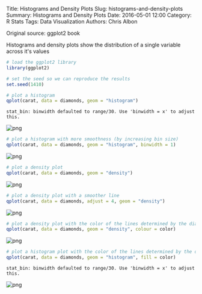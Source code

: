 Title: Histograms and Density Plots
Slug: histograms-and-density-plots
Summary: Histograms and Density Plots
Date: 2016-05-01 12:00
Category: R Stats
Tags: Data Visualization
Authors: Chris Albon


Original source: ggplot2 book

Histograms and density plots show the distribution of a single variable across it's values


```R
# load the ggplot2 library
library(ggplot2)

# set the seed so we can reproduce the results
set.seed(1410)
```


```R
# plot a histogram
qplot(carat, data = diamonds, geom = "histogram")
```

    stat_bin: binwidth defaulted to range/30. Use 'binwidth = x' to adjust this.










![png]({filename}/images/histograms-and-density-plots_files/histograms-and-density-plots_2_2.png)



```R
# plot a histogram with more smoothness (by increasing bin size)
qplot(carat, data = diamonds, geom = "histogram", binwidth = 1)
```









![png]({filename}/images/histograms-and-density-plots_files/histograms-and-density-plots_3_1.png)



```R
# plot a density plot
qplot(carat, data = diamonds, geom = "density")
```









![png]({filename}/images/histograms-and-density-plots_files/histograms-and-density-plots_4_1.png)



```R
# plot a density plot with a smoother line
qplot(carat, data = diamonds, adjust = 4, geom = "density")
```









![png]({filename}/images/histograms-and-density-plots_files/histograms-and-density-plots_5_1.png)



```R
# plot a density plot with the color of the lines determined by the diamond's color (the "color" variable)
qplot(carat, data = diamonds, geom = "density", colour = color)
```









![png]({filename}/images/histograms-and-density-plots_files/histograms-and-density-plots_6_1.png)



```R
# plot a histogram plot with the color of the lines determined by the diamond's color (the "color" variable)
qplot(carat, data = diamonds, geom = "histogram", fill = color)
```

    stat_bin: binwidth defaulted to range/30. Use 'binwidth = x' to adjust this.










![png]({filename}/images/histograms-and-density-plots_files/histograms-and-density-plots_7_2.png)
